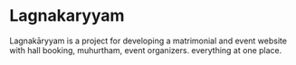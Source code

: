 # Lagnakaryyam
Lagnakāryyam is a project for developing a matrimonial and event website with hall booking, muhurtham, event organizers. everything at one place.
